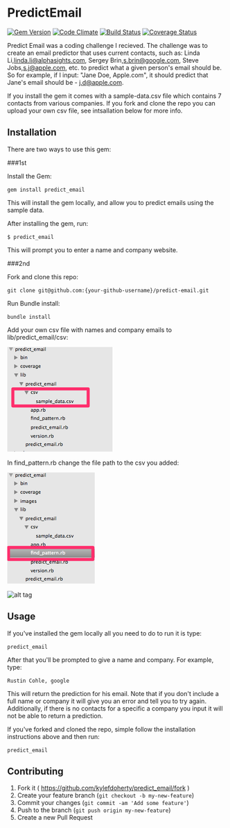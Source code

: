 # PredictEmail
[![Gem Version](https://badge.fury.io/rb/predict_email.svg)](http://badge.fury.io/rb/predict_email)
[![Code Climate](https://codeclimate.com/repos/53ff211a6956807cee01ecad/badges/9f8afa9a0ff41f8e85ff/gpa.svg)](https://codeclimate.com/repos/53ff211a6956807cee01ecad/feed)
[![Build Status](https://travis-ci.org/kylefdoherty/email-prediction.svg?branch=master)](https://travis-ci.org/kylefdoherty/email-prediction)
[![Coverage Status](https://img.shields.io/coveralls/kylefdoherty/email-prediction.svg)](https://coveralls.io/r/kylefdoherty/email-prediction?branch=master)

Predict Email was a coding challenge I recieved. The challenge was to create an email predictor that uses current contacts, such as: Linda Li,linda.li@alphasights.com, Sergey Brin,s.brin@google.com, Steve Jobs,s.j@apple.com, etc. to predict what a given person's email should be.  So for example, if I input: "Jane Doe, Apple.com", it should predict that Jane's email should be - j.d@apple.com.

If you install the gem it comes with a sample-data.csv file which contains 7 contacts from various companies. If you fork and clone the repo you can upload your own csv file, see intsallation below for more info.

## Installation

There are two ways to use this gem: 

###1st

Install the Gem:

    gem install predict_email

This will install the gem locally, and allow you to predict emails using the sample data.

After installing the gem, run:

    $ predict_email

This will prompt you to enter a name and company website.

###2nd

Fork and clone this repo: 

    git clone git@github.com:{your-github-username}/predict-email.git

Run Bundle install: 

    bundle install

Add your own csv file with names and company emails to lib/predict_email/csv:

![alt tag](https://raw.githubusercontent.com/kylefdoherty/predict-email/master/images/add_csv_file.png)

In find_pattern.rb change the file path to the csv you added:

![alt tag](https://raw.githubusercontent.com/kylefdoherty/predict-email/master/images/find_pattern_file.png)

![alt tag](https://raw.githubusercontent.com/kylefdoherty/predict-email/master/images/find_pattern_rb_%E2%80%94_predict_email.png)




## Usage

If you've installed the gem locally all you need to do to run it is type:

    predict_email

After that you'll be prompted to give a name and company.  For example, type:

    Rustin Cohle, google

This will return the prediction for his email.  Note that if you don't include a full name or company it will give you an error and tell you to try again.  Additionally, if there is no contacts for a specific a company you input it will not be able to return a prediction.

If you've forked and cloned the repo, simple follow the installation instructions above and then run:

    predict_email


## Contributing

1. Fork it ( https://github.com/kylefdoherty/predict_email/fork )
2. Create your feature branch (`git checkout -b my-new-feature`)
3. Commit your changes (`git commit -am 'Add some feature'`)
4. Push to the branch (`git push origin my-new-feature`)
5. Create a new Pull Request
